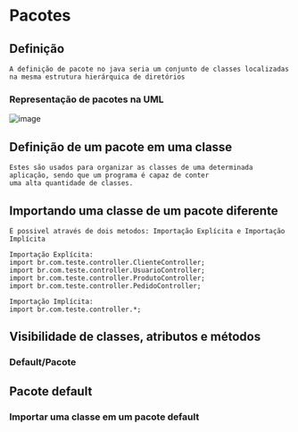 # Pacotes
## Definição
    A definição de pacote no java seria um conjunto de classes localizadas na mesma estrutura hierárquica de diretórios
    
### Representação de pacotes na UML
![image](https://user-images.githubusercontent.com/104447964/190471300-1e26869d-bc4f-47e7-9751-182d4182eec2.png)

## Definição de um pacote em uma classe
    Estes são usados para organizar as classes de uma determinada aplicação, sendo que um programa é capaz de conter
    uma alta quantidade de classes.
## Importando uma classe de um pacote diferente
    É possivel através de dois metodos: Importação Explícita e Importação Implícita
    
    Importação Explícita: 
    import br.com.teste.controller.ClienteController;
    import br.com.teste.controller.UsuarioController;
    import br.com.teste.controller.ProdutoController;
    import br.com.teste.controller.PedidoController;
    
    Importação Implícita:
    import br.com.teste.controller.*;   
## Visibilidade de classes, atributos e métodos
### Default/Pacote
## Pacote default
### Importar uma classe em um pacote default
